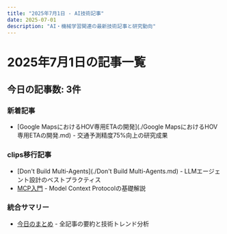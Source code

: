 ```yaml
---
title: "2025年7月1日 - AI技術記事"
date: 2025-07-01
description: "AI・機械学習関連の最新技術記事と研究動向"
---
```


# 2025年7月1日の記事一覧

## 今日の記事数: 3件

### 新着記事
- [Google MapsにおけるHOV専用ETAの開発](./Google MapsにおけるHOV専用ETAの開発.md) - 交通予測精度75%向上の研究成果

### clips移行記事  
- [Don't Build Multi-Agents](./Don't Build Multi-Agents.md) - LLMエージェント設計のベストプラクティス
- [MCP入門](./MCP入門.md) - Model Context Protocolの基礎解説

### 統合サマリー
- [今日のまとめ](./abstract.md) - 全記事の要約と技術トレンド分析